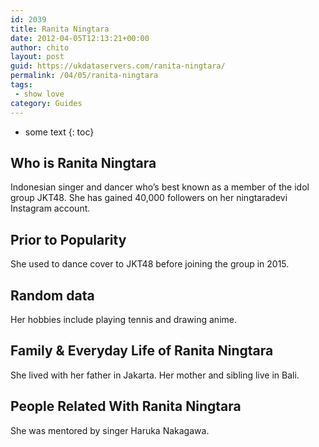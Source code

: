 ```yaml
---
id: 2039
title: Ranita Ningtara
date: 2012-04-05T12:13:21+00:00
author: chito
layout: post
guid: https://ukdataservers.com/ranita-ningtara/
permalink: /04/05/ranita-ningtara
tags:
 - show love
category: Guides
---
```


* some text
{: toc}
          
          
## Who is  Ranita Ningtara
                  
                  
                  
Indonesian singer and dancer who&#8217;s best known as a member of the idol group JKT48. She has gained 40,000 followers on her ningtaradevi Instagram account.
                  
                
                
                
## Prior to Popularity 
                  
                  
                  
She used to dance cover to JKT48 before joining the group in 2015.
                  
                
                
                
## Random data 
                  
                  
                  
Her hobbies include playing tennis and drawing anime.
                  
                
                
                
## Family & Everyday Life of Ranita Ningtara
                  
                  
                  
She lived with her father in Jakarta. Her mother and sibling live in Bali.
                  
                
                
                
## People Related With  Ranita Ningtara
                  
                  
                  
She was mentored by singer Haruka Nakagawa.
                  
                
              
            
          
          
          
    
    
  
